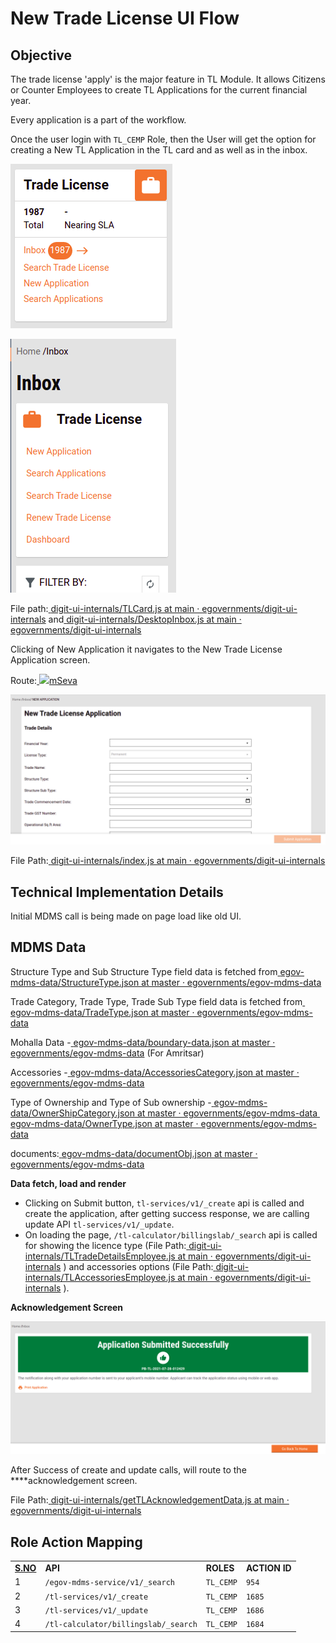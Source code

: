 # New Trade License UI Flow

## **Objective**

The trade license 'apply' is the major feature in TL Module. It allows Citizens or Counter Employees to create TL Applications for the current financial year.

Every application is a part of the workflow.

Once the user login with `TL_CEMP` Role, then the User will get the option for creating a New TL Application in the TL card and as well as in the inbox.

![](<../../../../../.gitbook/assets/image (123) (1).png>)

![](<../../../../../.gitbook/assets/image (138).png>)

File path:[ <img src="https://github.com/fluidicon.png" alt="" data-size="line">digit-ui-internals/TLCard.js at main · egovernments/digit-ui-internals](https://github.com/egovernments/digit-ui-internals/blob/main/packages/modules/tl/src/components/TLCard.js) and[ <img src="https://github.com/fluidicon.png" alt="" data-size="line">digit-ui-internals/DesktopInbox.js at main · egovernments/digit-ui-internals](https://github.com/egovernments/digit-ui-internals/blob/main/packages/modules/tl/src/components/inbox/DesktopInbox.js)

Clicking of New Application it navigates to the New Trade License Application screen.

Route:[ ![](https://cdn.jsdelivr.net/npm/@egovernments/digit-ui-css/img/browser-icon.png)mSeva](https://qa.digit.org/digit-ui/employee/tl/new-application)

![](<../../../../../.gitbook/assets/image (152).png>)

File Path:[ <img src="https://github.com/fluidicon.png" alt="" data-size="line">digit-ui-internals/index.js at main · egovernments/digit-ui-internals](https://github.com/egovernments/digit-ui-internals/blob/main/packages/modules/tl/src/pages/employee/NewApplication/index.js)

## **Technical Implementation Details**

Initial MDMS call is being made on page load like old UI.

## **MDMS Data**

Structure Type and Sub Structure Type field data is fetched from[ <img src="https://github.com/fluidicon.png" alt="" data-size="line">egov-mdms-data/StructureType.json at master · egovernments/egov-mdms-data](https://github.com/egovernments/egov-mdms-data/blob/master/data/pb/common-masters/StructureType.json)

Trade Category, Trade Type, Trade Sub Type field data is fetched from[ <img src="https://github.com/fluidicon.png" alt="" data-size="line">egov-mdms-data/TradeType.json at master · egovernments/egov-mdms-data](https://github.com/egovernments/egov-mdms-data/blob/master/data/pb/TradeLicense/TradeType.json)

Mohalla Data -[ <img src="https://github.com/fluidicon.png" alt="" data-size="line">egov-mdms-data/boundary-data.json at master · egovernments/egov-mdms-data](https://github.com/egovernments/egov-mdms-data/blob/master/data/pb/amritsar/egov-location/boundary-data.json) (For Amritsar)

Accessories -[ <img src="https://github.com/fluidicon.png" alt="" data-size="line">egov-mdms-data/AccessoriesCategory.json at master · egovernments/egov-mdms-data](https://github.com/egovernments/egov-mdms-data/blob/master/data/pb/TradeLicense/AccessoriesCategory.json)

Type of Ownership and Type of Sub ownership -[ <img src="https://github.com/fluidicon.png" alt="" data-size="line">egov-mdms-data/OwnerShipCategory.json at master · egovernments/egov-mdms-data](https://github.com/egovernments/egov-mdms-data/blob/master/data/pb/common-masters/OwnerShipCategory.json)[ <img src="https://github.com/fluidicon.png" alt="" data-size="line">egov-mdms-data/OwnerType.json at master · egovernments/egov-mdms-data](https://github.com/egovernments/egov-mdms-data/blob/master/data/pb/common-masters/OwnerType.json)

documents:[ <img src="https://github.com/fluidicon.png" alt="" data-size="line">egov-mdms-data/documentObj.json at master · egovernments/egov-mdms-data](https://github.com/egovernments/egov-mdms-data/blob/master/data/pb/TradeLicense/documentObj.json)

**Data fetch, load and render**

* Clicking on Submit button, `tl-services/v1/_create` api is called and create the application, after getting success response, we are calling update API `tl-services/v1/_update`.
* On loading the page, `/tl-calculator/billingslab/_search` api is called for showing the licence type (File Path:[ <img src="https://github.com/fluidicon.png" alt="" data-size="line">digit-ui-internals/TLTradeDetailsEmployee.js at main · egovernments/digit-ui-internals](https://github.com/egovernments/digit-ui-internals/blob/main/packages/modules/tl/src/pageComponents/TLTradeDetailsEmployee.js) ) and accessories options (File Path:[ <img src="https://github.com/fluidicon.png" alt="" data-size="line">digit-ui-internals/TLAccessoriesEmployee.js at main · egovernments/digit-ui-internals](https://github.com/egovernments/digit-ui-internals/blob/main/packages/modules/tl/src/pageComponents/TLAccessoriesEmployee.js) ).

**Acknowledgement Screen**

![](<../../../../../.gitbook/assets/image (132).png>)

After Success of create and update calls, will route to the \*\*\*\*acknowledgement screen.

File Path:[ <img src="https://github.com/fluidicon.png" alt="" data-size="line">digit-ui-internals/getTLAcknowledgementData.js at main · egovernments/digit-ui-internals](https://github.com/egovernments/digit-ui-internals/blob/main/packages/modules/tl/src/utils/getTLAcknowledgementData.js)

## **Role Action Mapping**

|                          |                                      |           |               |
| ------------------------ | ------------------------------------ | --------- | ------------- |
| [**S.NO**](http://s.no/) | **API**                              | **ROLES** | **ACTION ID** |
| 1                        | `/egov-mdms-service/v1/_search`      | `TL_CEMP` | `954`         |
| 2                        | `/tl-services/v1/_create`            | `TL_CEMP` | `1685`        |
| 3                        | `/tl-services/v1/_update`            | `TL_CEMP` | `1686`        |
| 4                        | `/tl-calculator/billingslab/_search` | `TL_CEMP` | `1684`        |

